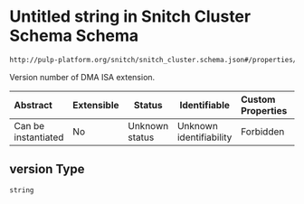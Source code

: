 # Untitled string in Snitch Cluster Schema Schema

```txt
http://pulp-platform.org/snitch/snitch_cluster.schema.json#/properties/cores/items/properties/xdma/properties/version
```

Version number of DMA ISA extension.


| Abstract            | Extensible | Status         | Identifiable            | Custom Properties | Additional Properties | Access Restrictions | Defined In                                                                        |
| :------------------ | ---------- | -------------- | ----------------------- | :---------------- | --------------------- | ------------------- | --------------------------------------------------------------------------------- |
| Can be instantiated | No         | Unknown status | Unknown identifiability | Forbidden         | Allowed               | none                | [snitch_cluster.schema.json\*](snitch_cluster.schema.json "open original schema") |

## version Type

`string`
